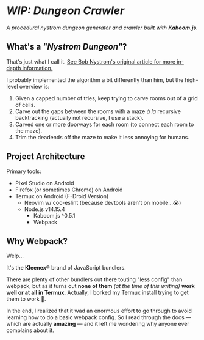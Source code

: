 # *WIP: Dungeon Crawler*

*A procedural nystrom dungeon generator and crawler built with **Kaboom.js**.* 

## What's a *"Nystrom Dungeon"*?

That's just what I call it. [See Bob Nystrom's original article for more in-depth information.](http://journal.stuffwithstuff.com/2014/12/21/rooms-and-mazes/)

I probably implemented the algorithm a bit differently than him, but the high-level overview is:

1. Given a capped number of tries, keep trying to carve rooms out of a grid of cells.
2. Carve out the gaps between the rooms with a maze *à la* recursive backtracking (actually not recursive, I use a stack).
3. Carved one or more doorways for each room (to connect each room to the maze).
4. Trim the deadends off the maze to make it less annoying for humans.

## Project Architecture

Primary tools: 

* Pixel Studio on Android
* Firefox (or sometimes Chrome) on Android
* Termux on Android (F-Droid Version)
    * Neovim w/ coc-eslint (because devtools aren't on mobile...😭)
    * Node.js v14.15.4
        * Kaboom.js ^0.5.1
        * Webpack

## Why Webpack?

Welp...

It's the **Kleenex®** brand of JavaScript bundlers. 

There are plenty of other bundlers out there touting "less config" than webpack, but as it turns out **none of them** *(at the time of this writing)* **work well or at all in Termux**. Actually, I borked my Termux install trying to get them to work 😤. 

In the end, I realized that it wad an enormous effort to go through to avoid learning how to do a basic webpack config. So I read through the docs — which are actually **amazing** — and it left me wondering why anyone ever complains about it. 
